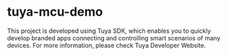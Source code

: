 # tuya-mcu-demo
This project is developed using Tuya SDK, which enables you to quickly develop branded apps connecting and controlling smart scenarios of many devices.
For more information, please check Tuya Developer Website.
